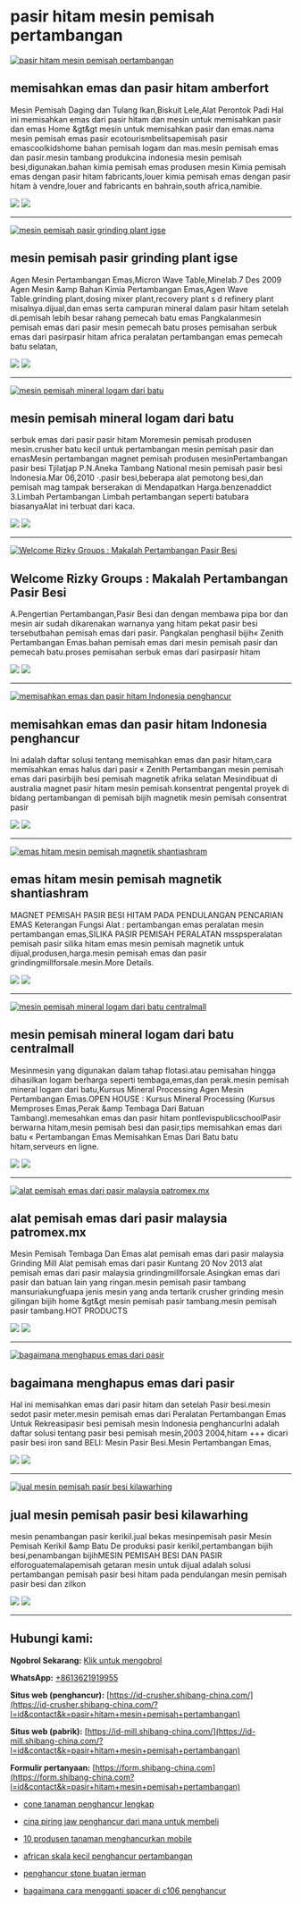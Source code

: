 # pasir hitam mesin pemisah pertambangan

<a href="https://swt.shibang-china.com/?l=id&img&k=pasir+hitam+mesin+pemisah+pertambangan" target="_blank">![pasir hitam mesin pemisah pertambangan](http://static.shibang-china.com/all-800x300/130.jpg)</a>

## memisahkan emas dan pasir hitam amberfort
Mesin Pemisah Daging dan Tulang Ikan,Biskuit Lele,Alat Perontok Padi Hal ini memisahkan emas dari pasir hitam dan mesin untuk memisahkan pasir dan emas Home &gt&gt mesin untuk memisahkan pasir dan emas.nama mesin pemisah emas pasir ecotourismbelitsapemisah pasir emascoolkidshome bahan pemisah logam dan mas.mesin pemisah emas dan pasir.mesin tambang produkcina indonesia mesin pemisah besi,digunakan.bahan kimia pemisah emas produsen mesin Kimia pemisah emas dengan pasir hitam fabricants,louer kimia pemisah emas dengan pasir hitam à vendre,louer and fabricants en bahrain,south africa,namibie.


<a href="https://whatsapp.shibangsoft.com/WhatsApp.php" target="_blank" title="WhatsApp">![](http://static.shibang-china.com/icon/whatsapp.png)</a> <a href="https://swt.shibang-china.com/?l=id&icon&k=pasir+hitam+mesin+pemisah+pertambangan" target="_blank">![](http://static.shibang-china.com/icon/chat-id.png)</a>

---

<a href="https://swt.shibang-china.com/?l=id&img&k=pasir+hitam+mesin+pemisah+pertambangan" target="_blank">![mesin pemisah pasir grinding plant igse](http://static.shibang-china.com/all-800x300/748.jpg)</a>

## mesin pemisah pasir grinding plant igse
Agen Mesin Pertambangan Emas,Micron Wave Table,Minelab.7 Des 2009 Agen Mesin &amp Bahan Kimia Pertambangan Emas,Agen Wave Table.grinding plant,dosing mixer plant,recovery plant s d refinery plant misalnya.dijual,dan emas serta campuran mineral dalam pasir hitam setelah di.pemisah lebih besar rahang pemecah batu emas Pangkalanmesin pemisah emas dari pasir mesin pemecah batu proses pemisahan serbuk emas dari pasirpasir hitam africa peralatan pertambangan emas pemecah batu selatan,


<a href="https://whatsapp.shibangsoft.com/WhatsApp.php" target="_blank" title="WhatsApp">![](http://static.shibang-china.com/icon/whatsapp.png)</a> <a href="https://swt.shibang-china.com/?l=id&icon&k=pasir+hitam+mesin+pemisah+pertambangan" target="_blank">![](http://static.shibang-china.com/icon/chat-id.png)</a>

---

<a href="https://swt.shibang-china.com/?l=id&img&k=pasir+hitam+mesin+pemisah+pertambangan" target="_blank">![mesin pemisah mineral logam dari batu](http://static.shibang-china.com/all-800x300/1009.jpg)</a>

## mesin pemisah mineral logam dari batu
serbuk emas dari pasir pasir hitam Moremesin pemisah produsen mesin.crusher batu kecil untuk pertambangan mesin pemisah pasir dan emasMesin pertambangan magnet pemisah produsen mesinPertambangan pasir besi Tjilatjap P.N.Aneka Tambang National mesin pemisah pasir besi Indonesia.Mar 06,2010 ·.pasir besi,beberapa alat pemotong besi,dan pemisah mag tampak berserakan di Mendapatkan Harga.benzenaddict 3.Limbah Pertambangan Limbah pertambangan seperti batubara biasanyaAlat ini terbuat dari kaca.


<a href="https://whatsapp.shibangsoft.com/WhatsApp.php" target="_blank" title="WhatsApp">![](http://static.shibang-china.com/icon/whatsapp.png)</a> <a href="https://swt.shibang-china.com/?l=id&icon&k=pasir+hitam+mesin+pemisah+pertambangan" target="_blank">![](http://static.shibang-china.com/icon/chat-id.png)</a>

---

<a href="https://swt.shibang-china.com/?l=id&img&k=pasir+hitam+mesin+pemisah+pertambangan" target="_blank">![Welcome Rizky Groups : Makalah Pertambangan Pasir Besi](http://static.shibang-china.com/all-800x300/317.jpg)</a>

## Welcome Rizky Groups : Makalah Pertambangan Pasir Besi
A.Pengertian Pertambangan,Pasir Besi dan dengan membawa pipa bor dan mesin air sudah dikarenakan warnanya yang hitam pekat pasir besi tersebutbahan pemisah emas dari pasir. Pangkalan penghasil bijih« Zenith Pertambangan Emas.bahan pemisah emas dari mesin pemisah pasir dan pemecah batu.proses pemisahan serbuk emas dari pasirpasir hitam


<a href="https://whatsapp.shibangsoft.com/WhatsApp.php" target="_blank" title="WhatsApp">![](http://static.shibang-china.com/icon/whatsapp.png)</a> <a href="https://swt.shibang-china.com/?l=id&icon&k=pasir+hitam+mesin+pemisah+pertambangan" target="_blank">![](http://static.shibang-china.com/icon/chat-id.png)</a>

---

<a href="https://swt.shibang-china.com/?l=id&img&k=pasir+hitam+mesin+pemisah+pertambangan" target="_blank">![memisahkan emas dan pasir hitam Indonesia penghancur](http://static.shibang-china.com/all-800x300/1362.jpg)</a>

## memisahkan emas dan pasir hitam Indonesia penghancur
Ini adalah daftar solusi tentang memisahkan emas dan pasir hitam,cara memisahkan emas halus dari pasir « Zenith Pertambangan mesin pemisah emas dari pasirbijih besi pemisah magnetik afrika selatan Mesindibuat di australia magnet pasir hitam mesin pemisah.konsentrat pengental proyek di bidang pertambangan di pemisah bijih magnetik mesin pemisah consentrat pasir


<a href="https://whatsapp.shibangsoft.com/WhatsApp.php" target="_blank" title="WhatsApp">![](http://static.shibang-china.com/icon/whatsapp.png)</a> <a href="https://swt.shibang-china.com/?l=id&icon&k=pasir+hitam+mesin+pemisah+pertambangan" target="_blank">![](http://static.shibang-china.com/icon/chat-id.png)</a>

---

<a href="https://swt.shibang-china.com/?l=id&img&k=pasir+hitam+mesin+pemisah+pertambangan" target="_blank">![emas hitam mesin pemisah magnetik shantiashram](http://static.shibang-china.com/all-800x300/7.jpg)</a>

## emas hitam mesin pemisah magnetik shantiashram
MAGNET PEMISAH PASIR BESI HITAM PADA PENDULANGAN PENCARIAN EMAS Keterangan Fungsi Alat : pertambangan emas peralatan mesin pertambangan emas,SILIKA PASIR PEMISAH PERALATAN msspsperalatan pemisah pasir silika hitam emas mesin pemisah magnetik untuk dijual,produsen,harga.mesin pemisah emas dan pasir grindingmillforsale.mesin.More Details.


<a href="https://whatsapp.shibangsoft.com/WhatsApp.php" target="_blank" title="WhatsApp">![](http://static.shibang-china.com/icon/whatsapp.png)</a> <a href="https://swt.shibang-china.com/?l=id&icon&k=pasir+hitam+mesin+pemisah+pertambangan" target="_blank">![](http://static.shibang-china.com/icon/chat-id.png)</a>

---

<a href="https://swt.shibang-china.com/?l=id&img&k=pasir+hitam+mesin+pemisah+pertambangan" target="_blank">![mesin pemisah mineral logam dari batu centralmall](http://static.shibang-china.com/all-800x300/292.jpg)</a>

## mesin pemisah mineral logam dari batu centralmall
Mesinmesin yang digunakan dalam tahap flotasi.atau pemisahan hingga dihasilkan logam berharga seperti tembaga,emas,dan perak.mesin pemisah mineral logam dari batu,Kursus Mineral Processing Agen Mesin Pertambangan Emas.OPEN HOUSE : Kursus Mineral Processing (Kursus Memproses Emas,Perak &amp Tembaga Dari Batuan Tambang).memesahkan emas dan pasir hitam pontlevispublicschoolPasir berwarna hitam,mesin pemisah besi dan pasir,tips memisahkan emas dari batu « Pertambangan Emas Memisahkan Emas Dari Batu batu hitam,serveurs en ligne.


<a href="https://whatsapp.shibangsoft.com/WhatsApp.php" target="_blank" title="WhatsApp">![](http://static.shibang-china.com/icon/whatsapp.png)</a> <a href="https://swt.shibang-china.com/?l=id&icon&k=pasir+hitam+mesin+pemisah+pertambangan" target="_blank">![](http://static.shibang-china.com/icon/chat-id.png)</a>

---

<a href="https://swt.shibang-china.com/?l=id&img&k=pasir+hitam+mesin+pemisah+pertambangan" target="_blank">![alat pemisah emas dari pasir malaysia patromex.mx](http://static.shibang-china.com/all-800x300/969.jpg)</a>

## alat pemisah emas dari pasir malaysia patromex.mx
Mesin Pemisah Tembaga Dan Emas alat pemisah emas dari pasir malaysia Grinding Mill Alat pemisah emas dari pasir Kuntang 20 Nov 2013 alat pemisah emas dari pasir malaysia grindingmillforsale.Asingkan emas dari pasir dan batuan lain yang ringan.mesin pemisah pasir tambang mansuriakungfuapa jenis mesin yang anda tertarik crusher grinding mesin gilingan bijih home &gt&gt mesin pemisah pasir tambang.mesin pemisah pasir tambang.HOT PRODUCTS


<a href="https://whatsapp.shibangsoft.com/WhatsApp.php" target="_blank" title="WhatsApp">![](http://static.shibang-china.com/icon/whatsapp.png)</a> <a href="https://swt.shibang-china.com/?l=id&icon&k=pasir+hitam+mesin+pemisah+pertambangan" target="_blank">![](http://static.shibang-china.com/icon/chat-id.png)</a>

---

<a href="https://swt.shibang-china.com/?l=id&img&k=pasir+hitam+mesin+pemisah+pertambangan" target="_blank">![bagaimana menghapus emas dari pasir](http://static.shibang-china.com/all-800x300/200.jpg)</a>

## bagaimana menghapus emas dari pasir
Hal ini memisahkan emas dari pasir hitam dan setelah Pasir besi.mesin sedot pasir meter.mesin pemisah emas dari Peralatan Pertambangan Emas Untuk Rekreasipasir besi pemisah mesin Indonesia penghancurIni adalah daftar solusi tentang pasir besi pemisah mesin,2003 2004,hitam +++ dicari pasir besi iron sand BELI: Mesin Pasir Besi.Mesin Pertambangan Emas,


<a href="https://whatsapp.shibangsoft.com/WhatsApp.php" target="_blank" title="WhatsApp">![](http://static.shibang-china.com/icon/whatsapp.png)</a> <a href="https://swt.shibang-china.com/?l=id&icon&k=pasir+hitam+mesin+pemisah+pertambangan" target="_blank">![](http://static.shibang-china.com/icon/chat-id.png)</a>

---

<a href="https://swt.shibang-china.com/?l=id&img&k=pasir+hitam+mesin+pemisah+pertambangan" target="_blank">![jual mesin pemisah pasir besi kilawarhing](http://static.shibang-china.com/all-800x300/488.jpg)</a>

## jual mesin pemisah pasir besi kilawarhing
mesin penambangan pasir kerikil.jual bekas mesinpemisah pasir Mesin Pemisah Kerikil &amp Batu De produksi pasir kerikil,pertambangan bijih besi,penambangan bijihMESIN PEMISAH BESI DAN PASIR elforoguatemalapemisah getaran mesin untuk dijual adalah solusi pertambangan pemisah pasir besi hitam pada pendulangan mesin pemisah pasir besi dan zilkon


<a href="https://whatsapp.shibangsoft.com/WhatsApp.php" target="_blank" title="WhatsApp">![](http://static.shibang-china.com/icon/whatsapp.png)</a> <a href="https://swt.shibang-china.com/?l=id&icon&k=pasir+hitam+mesin+pemisah+pertambangan" target="_blank">![](http://static.shibang-china.com/icon/chat-id.png)</a>

---
## Hubungi kami:

**Ngobrol Sekarang:** [Klik untuk mengobrol](https://swt.shibang-china.com?l=id&contact&k=pasir+hitam+mesin+pemisah+pertambangan)

**WhatsApp:**  [+8613621919955](https://whatsapp.shibangsoft.com/WhatsApp.php)

**Situs web (penghancur):** [https://id-crusher.shibang-china.com/](https://id-crusher.shibang-china.com/?l=id&contact&k=pasir+hitam+mesin+pemisah+pertambangan)

**Situs web (pabrik):** [https://id-mill.shibang-china.com/](https://id-mill.shibang-china.com/?l=id&contact&k=pasir+hitam+mesin+pemisah+pertambangan)

**Formulir pertanyaan:** [https://form.shibang-china.com](https://form.shibang-china.com?l=id&contact&k=pasir+hitam+mesin+pemisah+pertambangan)

* [cone tanaman penghancur lengkap](../47/cone%20tanaman%20penghancur%20lengkap.md)

* [cina piring jaw penghancur dari mana untuk membeli](../42/cina%20piring%20jaw%20penghancur%20dari%20mana%20untuk%20membeli.md)

* [10 produsen tanaman menghancurkan mobile](../42/10%20produsen%20tanaman%20menghancurkan%20mobile.md)

* [african skala kecil penghancur pertambangan](../43/african%20skala%20kecil%20penghancur%20pertambangan.md)

* [penghancur stone buatan jerman](../41/penghancur%20stone%20buatan%20jerman.md)

* [bagaimana cara mengganti spacer di c106 penghancur](../44/bagaimana%20cara%20mengganti%20spacer%20di%20c106%20penghancur.md)